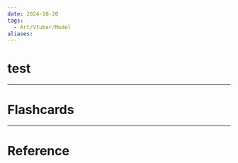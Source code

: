 ```yaml
---
date: 2024-10-20
tags:
  - Art/Vtuber/Model
aliases:
---
```

# test



---
# Flashcards



---
# Reference
